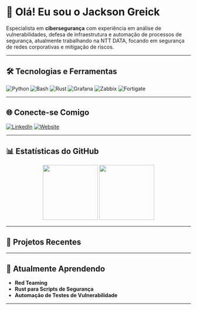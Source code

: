 # 👋 Olá! Eu sou o Jackson Greick

Especialista em **cibersegurança** com experiência em análise de vulnerabilidades, defesa de infraestrutura e automação de processos de segurança, atualmente trabalhando na NTT DATA, focando em segurança de redes corporativas e mitigação de riscos.

---

## 🛠️ Tecnologias e Ferramentas

![Python](https://img.shields.io/badge/-Python-3776AB?style=flat-square&logo=python&logoColor=white)
![Bash](https://img.shields.io/badge/-Bash-4EAA25?style=flat-square&logo=gnu-bash&logoColor=white)
![Rust](https://img.shields.io/badge/-Rust-000000?style=flat-square&logo=rust&logoColor=white)
![Grafana](https://img.shields.io/badge/-Grafana-F46800?style=flat-square&logo=grafana&logoColor=white)
![Zabbix](https://img.shields.io/badge/-Zabbix-DC0030?style=flat-square&logo=zabbix&logoColor=white)
![Fortigate](https://img.shields.io/badge/-Fortigate-FF0000?style=flat-square&logo=fortinet&logoColor=white)

---

## 🌐 Conecte-se Comigo

[![LinkedIn](https://img.shields.io/badge/-LinkedIn-blue?style=flat-square&logo=linkedin&logoColor=white)](https://linkedin.com/in/jackson-greick)
[![Website](https://img.shields.io/badge/-Meu%20Site-0078D4?style=flat-square&logo=microsoft-edge&logoColor=white)](https://noticias.assistentecyber.com/)

---

## 📊 Estatísticas do GitHub

<div align="center">
  <img height="150em" src="https://github-readme-stats.vercel.app/api?username=devgreick&show_icons=true&theme=dark&hide_border=true&count_private=true" />
  <img height="150em" src="https://github-readme-stats.vercel.app/api/top-langs/?username=devgreick&layout=compact&theme=dark&hide_border=true" />
</div>

---

## 🚀 Projetos Recentes



---

## 🌱 Atualmente Aprendendo

- **Red Teaming**
- **Rust para Scripts de Segurança**
- **Automação de Testes de Vulnerabilidade**

---

